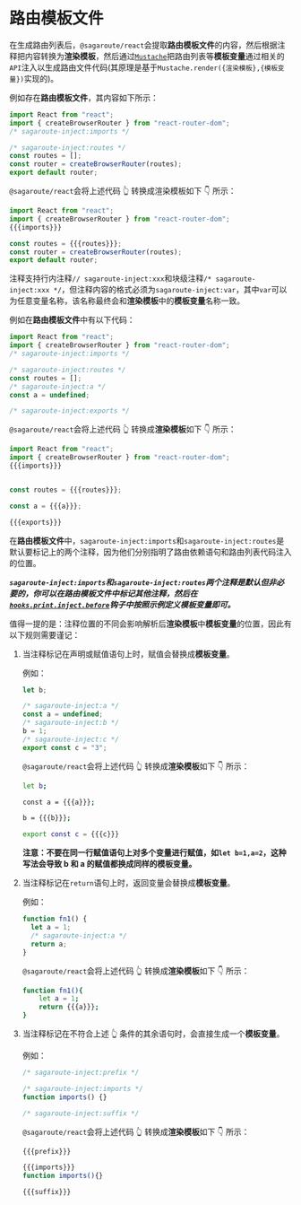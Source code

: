 # 路由模板文件

在生成路由列表后，`@sagaroute/react`会提取**路由模板文件**的内容，然后根据注释把内容转换为**渲染模板**，然后通过[`Mustache`](https://mustache.github.io/)把路由列表等**模板变量**通过相关的`API`注入以生成路由文件代码(其原理是基于`Mustache.render({渲染模板},{模板变量})`实现的)。

例如存在**路由模板文件**，其内容如下所示：

```js
import React from "react";
import { createBrowserRouter } from "react-router-dom";
/* sagaroute-inject:imports */

/* sagaroute-inject:routes */
const routes = [];
const router = createBrowserRouter(routes);
export default router;
```

`@sagaroute/react`会将上述代码 👆 转换成渲染模板如下 👇 所示：

```js
import React from "react";
import { createBrowserRouter } from "react-router-dom";
{{{imports}}}

const routes = {{{routes}}};
const router = createBrowserRouter(routes);
export default router;
```

注释支持行内注释`// sagaroute-inject:xxx`和块级注释`/* sagaroute-inject:xxx */`，但注释内容的格式必须为`sagaroute-inject:var`，其中`var`可以为任意变量名称，该名称最终会和**渲染模板**中的**模板变量**名称一致。

例如在**路由模板文件**中有以下代码：

```js
import React from "react";
import { createBrowserRouter } from "react-router-dom";
/* sagaroute-inject:imports */

/* sagaroute-inject:routes */
const routes = [];
/* sagaroute-inject:a */
const a = undefined;

/* sagaroute-inject:exports */
```

`@sagaroute/react`会将上述代码 👆 转换成**渲染模板**如下 👇 所示：

```js
import React from "react";
import { createBrowserRouter } from "react-router-dom";
{{{imports}}}


const routes = {{{routes}}};

const a = {{{a}}};

{{{exports}}}
```

在**路由模板文件**中，`sagaroute-inject:imports`和`sagaroute-inject:routes`是默认要标记上的两个注释，因为他们分别指明了路由依赖语句和路由列表代码注入的位置。

**_`sagaroute-inject:imports`和`sagaroute-inject:routes`两个注释是默认但非必要的，你可以在路由模板文件中标记其他注释，然后在[`hooks.print.inject.before`](./Hook.md#printinjectbefore)钩子中按照示例定义模板变量即可。_**

值得一提的是：注释位置的不同会影响解析后**渲染模板**中**模板变量**的位置，因此有以下规则需要谨记：

1.  当注释标记在声明或赋值语句上时，赋值会替换成**模板变量**。

    例如：

    ```js
    let b;

    /* sagaroute-inject:a */
    const a = undefined;
    /* sagaroute-inject:b */
    b = 1;
    /* sagaroute-inject:c */
    export const c = "3";
    ```

    `@sagaroute/react`会将上述代码 👆 转换成**渲染模板**如下 👇 所示：

    ```bash
    let b;

    const a = {{{a}}};

    b = {{{b}}};

    export const c = {{{c}}}
    ```

    **注意：不要在同一行赋值语句上对多个变量进行赋值，如`let b=1,a=2`，这种写法会导致 b 和 a 的赋值都换成同样的模板变量。**

2.  当注释标记在`return`语句上时，返回变量会替换成**模板变量**。

    例如：

    ```js
    function fn1() {
      let a = 1;
      /* sagaroute-inject:a */
      return a;
    }
    ```

    `@sagaroute/react`会将上述代码 👆 转换成**渲染模板**如下 👇 所示：

    ```bash
    function fn1(){
        let a = 1;
        return {{{a}}};
    }
    ```

3.  当注释标记在不符合上述 👆 条件的其余语句时，会直接生成一个**模板变量**。

    例如：

    ```js
    /* sagaroute-inject:prefix */

    /* sagaroute-inject:imports */
    function imports() {}

    /* sagaroute-inject:suffix */
    ```

    `@sagaroute/react`会将上述代码 👆 转换成**渲染模板**如下 👇 所示：

    ```bash
    {{{prefix}}}

    {{{imports}}}
    function imports(){}

    {{{suffix}}}
    ```
